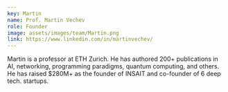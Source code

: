 ```yaml
---
key: Martin
name: Prof. Martin Vechev
role: Founder
image: assets/images/team/Martin.png
link: https://www.linkedin.com/in/martinvechev/
---
```


Martin is a professor at ETH Zurich. He has authored 200+ publications in AI,
networking, programming paradigms, quantum computing, and others. He has raised
$280M+ as the founder of INSAIT and co-founder of 6 deep tech. startups.
